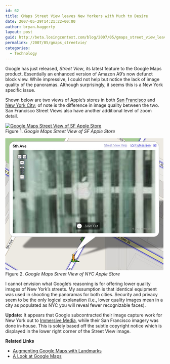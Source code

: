 ```yaml
---
id: 62
title: GMaps Street View leaves New Yorkers with Much to Desire
date: 2007-05-29T14:21:22+00:00
author: bryan.haggerty
layout: post
guid: http://beta.losingcontext.com/blog/2007/05/gmaps_street_view_leaves_new_yorkers_with_much_to_desire.php
permalink: /2007/05/gmaps_streetvie/
categories:
  - Technology
---
```

Google has just released, _Street View_, its latest feature to the Google Maps product. Essentially an enhanced version of Amazon A9&#8217;s now defunct block view. While impressive, I could not help but notice the lack of image quality of the panoramas. Although surprisingly, it seems this is a New York specific issue.

Shown below are two views of Apple&#8217;s stores in both [San Francisco](http://maps.google.com/maps?f=q&hl=en&q=1+Stockton+St&sll=37.785915,-122.406299&sspn=0.001664,0.001896&ie=UTF8&ll=37.786333,-122.406036&spn=0.001664,0.002776&z=19&om=1&layer=c&cbll=37.785821,-122.406221&cbp=1,278.796237348706,0.224027323783593,3) and [New York City](http://maps.google.com/maps?f=q&hl=en&q=767+Fifth+Ave.+new+york+ny&sll=37.786333,-122.406152&sspn=0.001645,0.001658&ie=UTF8&ll=40.764236,-73.973238&spn=0.001576,0.001658&z=19&om=1&layer=c&cbll=40.763939,-73.973264&cbp=1,115.294117647059,0.45281862745098,2); of note is the difference in image quality between the two. San Francisco Street Views also have another additional level of zoom detail.

<p class="figure-centered">
  <a href="http://maps.google.com/maps?f=q&hl=en&q=1+Stockton+St&sll=37.785915,-122.406299&sspn=0.001664,0.001896&ie=UTF8&ll=37.786333,-122.406036&spn=0.001664,0.002776&z=19&om=1&layer=c&cbll=37.785821,-122.406221&cbp=1,278.796237348706,0.224027323783593,3"><img src="http://www.losingcontext.com/blog/wp-content/uploads/legacy/gmaps-streetview-sf.jpg" alt="Google Maps Street View of SF Apple Store" height="417" width="500" /></a><br /> Figure 1. <em>Google Maps Street View of SF Apple Store</em>
</p>

<p class="figure-centered">
  <a href="http://maps.google.com/maps?f=q&hl=en&q=767+Fifth+Ave.+new+york+ny&sll=37.786333,-122.406152&sspn=0.001645,0.001658&ie=UTF8&ll=40.764236,-73.973238&spn=0.001576,0.001658&z=19&om=1&layer=c&cbll=40.763939,-73.973264&cbp=1,115.294117647059,0.45281862745098,2"><img src="/blog/wp-content/uploads/legacy/gmaps-streetview-nyc.jpg" alt="Google Maps Street View of NYC Apple Store" height="417" width="500" /></a><br /> Figure 2. <em>Google Maps Street View of NYC Apple Store</em>
</p>

I cannot envision what Google&#8217;s reasoning is for offering lower quality images of New York&#8217;s streets. My assumption is that identical equipment was used in shooting the panoramas for both cities. Security and privacy seem to be the only logical explanation (i.e., lower quality images mean in a city as populated as NYC you will reveal fewer recognizable faces).

<div class="update">
  <strong>Update:</strong> It appears that Google subcontracted their image capture work for New York out to <a href="http://www.immersivemedia.com/">Immersive Media</a>, while their San Francisco imagery was done in-house. This is solely based off the subtle copyright notice which is displayed in the lower right corner of the Street View image.
</div>

<div class="related-links">
  <p>
    <strong>Related Links</strong>
  </p>
  
  <ul>
    <li>
      <a href="/blog/2005/03/augmenting_goog.php">Augmenting Google Maps with Landmarks</a>
    </li>
    <li>
      <a href="http://www.losingcontext.com/blog/2005/02/google_maps.php">A Look at Google Maps</a>
    </li>
  </ul>
</div>